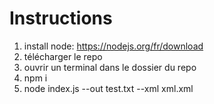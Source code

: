 # Instructions
1. install node: https://nodejs.org/fr/download
2. télécharger le repo
3. ouvrir un terminal dans le dossier du repo
4. npm i
5. node index.js --out test.txt --xml xml.xml
